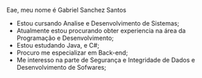 Eae, meu nome é Gabriel Sanchez Santos

- Estou cursando Analise e Desenvolvimento de Sistemas;
- Atualmente estou procurando obter experiencia na área da Programação e Desenvolvimento;
- Estou estudando Java, e C#;
- Procuro me especializar em Back-end;
- Me interesso na parte de Segurança e Integridade de Dados e Desenvolvimento de Sofwares;
